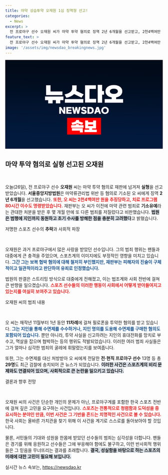 ```yaml
---
title: 마약 상습투약 오재원 1심 징역형 선고!
categories:
  - News
excerpt: >
  전 프로야구 선수 오재원 씨가 마약 투약 혐의로 징역 2년 6개월을 선고받고, 2천4백여만 원 추징과 치료 프로그램 이수 명령을 받았다. 죄질이 불량하고 초기 수사를 방해한 사실도 드러나 충격을 더하고 있다.
feature_text: >
  전 프로야구 선수 오재원 씨가 마약 투약 혐의로 징역 2년 6개월을 선고받고, 2천4백여만 원 추징과 치료 프로그램 이수 명령을 받았다. 죄질이 불량하고 초기 수사를 방해한 사실도 드러나 충격을 더하고 있다.
image: '/assets/img/newsdao_breakingnews.jpg'
---
```


<p><img src="/assets/img/newsdao_breakingnews.jpg" alt="implanttips 속보" /></p>

<h2 data-ke-size="size26">마약 투약 혐의로 실형 선고된 오재원</h2>

<p data-ke-size="size16">&nbsp;</p>

<p>오늘(26일), 전 프로야구 선수 <strong>오재원</strong> 씨는 마약 투약 혐의로 재판에 넘겨져 <strong>실형</strong>을 선고받았습니다. <strong>서울중앙지방법원</strong>은 마약류관리법 위반 등 혐의로 기소된 오 씨에게 징역 <strong>2년 6개월</strong>을 선고했습니다. <b><span style="color: #ee2323;">또한, 오 씨는 2천4백여만 원을 추징당하고, 치료 프로그램 80시간 이수도 명령받았습니다.</span></b> 재판부는 오 씨가 이전에 마약 관련 범죄로 <strong>기소유예</strong>라는 관대한 처분을 받은 후 몇 개월 만에 또 다른 범죄를 저질렀다고 비판했습니다. <b><span style="background-color: #21538527;">법원은 범행에 지인까지 동원하고 초기 수사를 방해한 점을 충분히 고려했다</span></b>고 밝혔습니다.</p>

<p>저명한 스포츠 선수의 <strong>추락</strong>과 사회적 파장</p>

<p data-ke-size="size16">&nbsp;</p>

<p>오재원은 과거 프로야구에서 많은 사랑을 받았던 선수입니다. 그의 범죄 행위는 팬들과 대중에게 큰 충격을 주었으며, 스포츠계의 이미지에도 부정적인 영향을 미치고 있습니다. <b><span style="color: #1a5490;">그간 그는 보복 협박 혐의에 대해 철저히 부인했지만, 재판부는 피해자의 진술이 구체적이고 일관적이라고 판단하여 유죄로 인정했습니다.</span></b></p>

<p>법원의 판결은 스트리밍 방식으로 대중에게 전해졌고, 이는 법조계와 사회 전반에 걸쳐 큰 반향을 일으켰습니다. <b><span style="color: #ee2323;">스포츠 선수들의 이러한 행동이 사회에서 어떻게 받아들여지고 있는지를 여실히 보여주고 있습니다.</span></b></p>

<p>오재원 씨의 범죄 내용</p>

<p data-ke-size="size16">&nbsp;</p>

<p>오 씨는 재작년 11월부터 1년 동안 <strong>11차례</strong>에 걸쳐 필로폰을 투약한 혐의를 받고 있습니다. <b><span style="color: #1a5490;">그는 지인을 통해 수면제를 수수하거나, 지인 명의를 도용해 수면제를 구매한 혐의도 포함되어 있습니다.</span></b> 뿐만 아니라, 투약 사실을 신고하려는 지인의 휴대전화를 망치로 부수고, 멱살을 잡으며 협박하는 등의 행위도 적발되었습니다. 이러한 여러 범죄 사실들은 그가 얼마나 심각한 범죄의 굴레에 휘말렸는지를 보여줍니다.</p>

<p>또한, 그는 수면제를 대신 처방받아 오 씨에게 전달한 <strong>전·현직 프로야구 선수</strong> 13명 등 총 <strong>29명</strong>도 최근 검찰에 송치되어 큰 뉴스가 되었습니다. <b><span style="background-color: #21538527;">이러한 사건은 스포츠계의 비리 문제와도 연결되어 있으며, 사회적으로 큰 논란을 일으키고 있습니다.</span></b></p>

<p>결론과 향후 전망</p>

<p data-ke-size="size16">&nbsp;</p>

<p>오재원 씨의 사건은 단순한 개인의 문제가 아닌, 프로야구계를 포함한 한국 스포츠 전반에 걸쳐 깊은 고민을 요구하는 사건입니다. <b><span style="color: #ee2323;">스포츠는 전통적으로 청렴함과 도덕성을 중요시하는 분야인 만큼, 이번 사건은 그 기반을 흔드는 치명적인 사건으로 볼 수 있습니다.</span></b> 한국 사회는 올바른 가치관을 찾기 위해 이 사건을 계기로 스스로를 돌아보아야 할 것입니다. </p>

<p>물론, 서민들의 기대와 성원을 한몸에 받았던 선수들의 범죄는 심각성을 더합니다. 팬들은 경기를 위해 응원하고 선수들은 그에 부응해야 함에도 불구하고, 이런 반사회적 행위들은 그 믿음을 무너뜨리는 결과를 초래합니다. <b><span style="background-color: #21538527;">결국, 성실함을 바탕으로 하는 스포츠의 미래에 대한 고민이 필요해 보입니다.</span></b></p>
실시간 뉴스 속보는, <a href="https://newsdao.kr" rel="dofollow">https://newsdao.kr</a>


